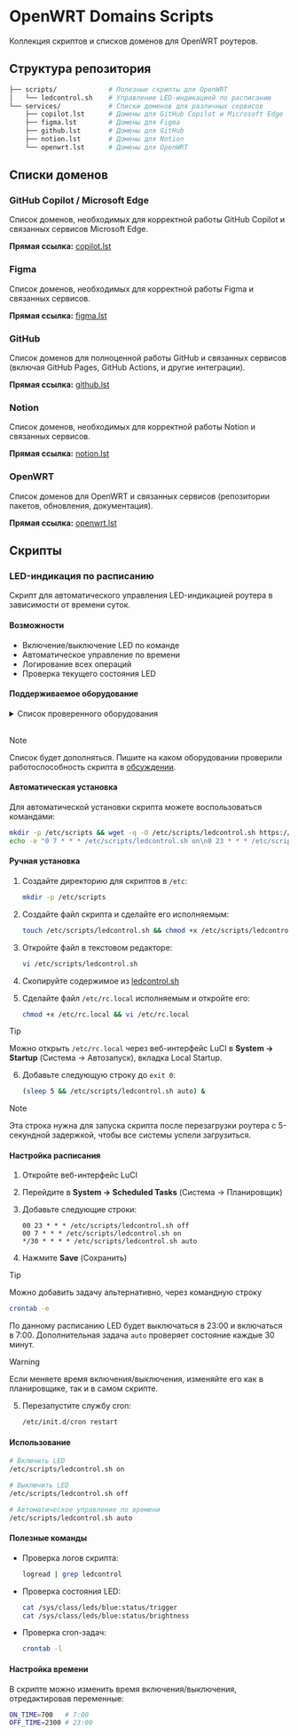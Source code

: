 # OpenWRT Domains Scripts

Коллекция скриптов и списков доменов для OpenWRT роутеров.

## Структура репозитория

```bash
├── scripts/             # Полезные скрипты для OpenWRT
│   └── ledcontrol.sh    # Управление LED-индикацией по расписанию
└── services/            # Списки доменов для различных сервисов
    ├── copilot.lst      # Домены для GitHub Copilot и Microsoft Edge
    ├── figma.lst        # Домены для Figma
    ├── github.lst       # Домены для GitHub
    ├── notion.lst       # Домены для Notion
    └── openwrt.lst      # Домены для OpenWRT
```

## Списки доменов

### GitHub Copilot / Microsoft Edge

Список доменов, необходимых для корректной работы GitHub Copilot и связанных сервисов Microsoft Edge.

**Прямая ссылка:** [copilot.lst](https://raw.githubusercontent.com/NikkyFreaky/OpenWRT/refs/heads/main/services/copilot.lst)

### Figma

Список доменов, необходимых для корректной работы Figma и связанных сервисов.

**Прямая ссылка:** [figma.lst](https://raw.githubusercontent.com/NikkyFreaky/OpenWRT/refs/heads/main/services/figma.lst)

### GitHub

Список доменов для полноценной работы GitHub и связанных сервисов (включая GitHub Pages, GitHub Actions, и другие интеграции).

**Прямая ссылка:** [github.lst](https://raw.githubusercontent.com/NikkyFreaky/OpenWRT/refs/heads/main/services/github.lst)

### Notion

Список доменов, необходимых для корректной работы Notion и связанных сервисов.

**Прямая ссылка:** [notion.lst](https://raw.githubusercontent.com/NikkyFreaky/OpenWRT/refs/heads/main/services/notion.lst)

### OpenWRT

Список доменов для OpenWRT и связанных сервисов (репозитории пакетов, обновления, документация).

**Прямая ссылка:** [openwrt.lst](https://raw.githubusercontent.com/NikkyFreaky/OpenWRT/refs/heads/main/services/openwrt.lst)

## Скрипты

### LED-индикация по расписанию

Скрипт для автоматического управления LED-индикацией роутера в зависимости от времени суток.

#### Возможности

- Включение/выключение LED по команде
- Автоматическое управление по времени
- Логирование всех операций
- Проверка текущего состояния LED

#### Поддерживаемое оборудование

<details>
    <summary>Список проверенного оборудования</summary>

- Xiaomi Router AX3000T
- Xiaomi Router AX3200 / Redmi AX6S
</details><br>

> [!NOTE]
> Список будет дополняться. Пишите на каком оборудовании проверили работоспособность скрипта в [обсуждении](https://github.com/NikkyFreaky/OpenWRT/discussions/4).

#### Автоматическая установка

Для автоматической установки скрипта можете воспользоваться командами:

```bash
mkdir -p /etc/scripts && wget -q -O /etc/scripts/ledcontrol.sh https://raw.githubusercontent.com/NikkyFreaky/OpenWRT/refs/heads/main/scripts/ledcontrol.sh && chmod +x /etc/scripts/ledcontrol.sh
echo -e "0 7 * * * /etc/scripts/ledcontrol.sh on\n0 23 * * * /etc/scripts/ledcontrol.sh off\n*/30 * * * * /etc/scripts/ledcontrol.sh auto" >> /etc/crontabs/root && /etc/init.d/cron restart && [ -f /etc/rc.local ] && chmod +x /etc/rc.local && sed -i "/^exit 0/i (sleep 5 && /etc/scripts/ledcontrol.sh auto) &\n" /etc/rc.local || echo "rc.local не найден"
```

#### Ручная установка

1. Создайте директорию для скриптов в `/etc`:

   ```bash
   mkdir -p /etc/scripts
   ```

2. Создайте файл скрипта и сделайте его исполняемым:

   ```bash
   touch /etc/scripts/ledcontrol.sh && chmod +x /etc/scripts/ledcontrol.sh
   ```

3. Откройте файл в текстовом редакторе:

   ```bash
   vi /etc/scripts/ledcontrol.sh
   ```

4. Скопируйте содержимое из [ledcontrol.sh](https://raw.githubusercontent.com/NikkyFreaky/OpenWRT/refs/heads/main/scripts/ledcontrol.sh)

5. Сделайте файл `/etc/rc.local` исполняемым и откройте его:

   ```bash
   chmod +x /etc/rc.local && vi /etc/rc.local
   ```

> [!TIP]  
> Можно открыть `/etc/rc.local` через веб-интерфейс LuCI в **System → Startup** (Система → Автозапуск), вкладка Local Startup.

6. Добавьте следующую строку до `exit 0`:

   ```bash
   (sleep 5 && /etc/scripts/ledcontrol.sh auto) &
   ```

> [!NOTE]  
> Эта строка нужна для запуска скрипта после перезагрузки роутера с 5-секундной задержкой, чтобы все системы успели загрузиться.

#### Настройка расписания

1. Откройте веб-интерфейс LuCI
2. Перейдите в **System → Scheduled Tasks** (Система → Планировщик)
3. Добавьте следующие строки:

   ```cron
   00 23 * * * /etc/scripts/ledcontrol.sh off
   00 7 * * * /etc/scripts/ledcontrol.sh on
   */30 * * * * /etc/scripts/ledcontrol.sh auto
   ```

4. Нажмите **Save** (Сохранить)

> [!TIP]  
> Можно добавить задачу альтернативно, через командную строку

```bash
crontab -e
```

По данному расписанию LED будет выключаться в 23:00 и включаться в 7:00. Дополнительная задача `auto` проверяет состояние каждые 30 минут.

> [!WARNING]  
> Если меняете время включения/выключения, изменяйте его как в планировщике, так и в самом скрипте.

5. Перезапустите службу cron:
   ```bash
   /etc/init.d/cron restart
   ```

#### Использование

```bash
# Включить LED
/etc/scripts/ledcontrol.sh on

# Выключить LED
/etc/scripts/ledcontrol.sh off

# Автоматическое управление по времени
/etc/scripts/ledcontrol.sh auto
```

#### Полезные команды

- Проверка логов скрипта:

  ```bash
  logread | grep ledcontrol
  ```

- Проверка состояния LED:

  ```bash
  cat /sys/class/leds/blue:status/trigger
  cat /sys/class/leds/blue:status/brightness
  ```

- Проверка cron-задач:
  ```bash
  crontab -l
  ```

#### Настройка времени

В скрипте можно изменить время включения/выключения, отредактировав переменные:

```bash
ON_TIME=700   # 7:00
OFF_TIME=2300 # 23:00
```
